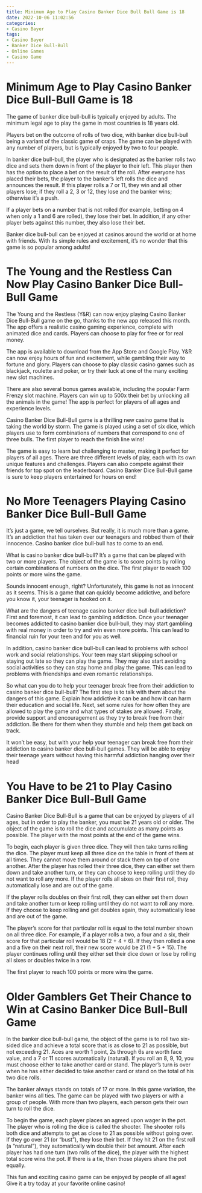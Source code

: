```yaml
---
title: Minimum Age to Play Casino Banker Dice Bull Bull Game is 18
date: 2022-10-06 11:02:56
categories:
- Casino Bayer
tags:
- Casino Bayer
- Banker Dice Bull-Bull
- Online Games
- Casino Game
---
```



#  Minimum Age to Play Casino Banker Dice Bull-Bull Game is 18

The game of banker dice bull-bull is typically enjoyed by adults. The minimum legal age to play the game in most countries is 18 years old.

Players bet on the outcome of rolls of two dice, with banker dice bull-bull being a variant of the classic game of craps. The game can be played with any number of players, but is typically enjoyed by two to four people.

In banker dice bull-bull, the player who is designated as the banker rolls two dice and sets them down in front of the player to their left. This player then has the option to place a bet on the result of the roll. After everyone has placed their bets, the player to the banker’s left rolls the dice and announces the result. If this player rolls a 7 or 11, they win and all other players lose; if they roll a 2, 3 or 12, they lose and the banker wins; otherwise it’s a push.

If a player bets on a number that is not rolled (for example, betting on 4 when only a 1 and 6 are rolled), they lose their bet. In addition, if any other player bets against this number, they also lose their bet.

Banker dice bull-bull can be enjoyed at casinos around the world or at home with friends. With its simple rules and excitement, it’s no wonder that this game is so popular among adults!

#  The Young and the Restless Can Now Play Casino Banker Dice Bull-Bull Game

The Young and the Restless (Y&R) can now enjoy playing Casino Banker Dice Bull-Bull game on the go, thanks to the new app released this month. The app offers a realistic casino gaming experience, complete with animated dice and cards. Players can choose to play for free or for real money.

The app is available to download from the App Store and Google Play. Y&R can now enjoy hours of fun and excitement, while gambling their way to fortune and glory. Players can choose to play classic casino games such as blackjack, roulette and poker, or try their luck at one of the many exciting new slot machines.

There are also several bonus games available, including the popular Farm Frenzy slot machine. Players can win up to 500x their bet by unlocking all the animals in the game! The app is perfect for players of all ages and experience levels.

Casino Banker Dice Bull-Bull game is a thrilling new casino game that is taking the world by storm. The game is played using a set of six dice, which players use to form combinations of numbers that correspond to one of three bulls. The first player to reach the finish line wins!

The game is easy to learn but challenging to master, making it perfect for players of all ages. There are three different levels of play, each with its own unique features and challenges. Players can also compete against their friends for top spot on the leaderboard. Casino Banker Dice Bull-Bull game is sure to keep players entertained for hours on end!

#  No More Teenagers Playing Casino Banker Dice Bull-Bull Game

It’s just a game, we tell ourselves. But really, it is much more than a game. It’s an addiction that has taken over our teenagers and robbed them of their innocence. Casino banker dice bull-bull has to come to an end.

What is casino banker dice bull-bull? It’s a game that can be played with two or more players. The object of the game is to score points by rolling certain combinations of numbers on the dice. The first player to reach 100 points or more wins the game.

Sounds innocent enough, right? Unfortunately, this game is not as innocent as it seems. This is a game that can quickly become addictive, and before you know it, your teenager is hooked on it.

What are the dangers of teenage casino banker dice bull-bull addiction? First and foremost, it can lead to gambling addiction. Once your teenager becomes addicted to casino banker dice bull-bull, they may start gambling with real money in order to try and win even more points. This can lead to financial ruin for your teen and for you as well.

In addition, casino banker dice bull-bull can lead to problems with school work and social relationships. Your teen may start skipping school or staying out late so they can play the game. They may also start avoiding social activities so they can stay home and play the game. This can lead to problems with friendships and even romantic relationships.

So what can you do to help your teenager break free from their addiction to casino banker dice bull-bull? The first step is to talk with them about the dangers of this game. Explain how addictive it can be and how it can harm their education and social life. Next, set some rules for how often they are allowed to play the game and what types of stakes are allowed. Finally, provide support and encouragement as they try to break free from their addiction. Be there for them when they stumble and help them get back on track.

It won’t be easy, but with your help your teenager can break free from their addiction to casino banker dice bull-bull games. They will be able to enjoy their teenage years without having this harmful addiction hanging over their head

#  You Have to be 21 to Play Casino Banker Dice Bull-Bull Game

Casino Banker Dice Bull-Bull is a game that can be enjoyed by players of all ages, but in order to play the banker, you must be 21 years old or older. The object of the game is to roll the dice and accumulate as many points as possible. The player with the most points at the end of the game wins.

To begin, each player is given three dice. They will then take turns rolling the dice. The player must keep all three dice on the table in front of them at all times. They cannot move them around or stack them on top of one another. After the player has rolled their three dice, they can either set them down and take another turn, or they can choose to keep rolling until they do not want to roll any more. If the player rolls all sixes on their first roll, they automatically lose and are out of the game.

If the player rolls doubles on their first roll, they can either set them down and take another turn or keep rolling until they do not want to roll any more. If they choose to keep rolling and get doubles again, they automatically lose and are out of the game. 

The player’s score for that particular roll is equal to the total number shown on all three dice. For example, if a player rolls a two, a four and a six, their score for that particular roll would be 18 (2 + 4 + 6). If they then rolled a one and a five on their next roll, their new score would be 21 (1 + 5 + 15). The player continues rolling until they either set their dice down or lose by rolling all sixes or doubles twice in a row.

The first player to reach 100 points or more wins the game.

#  Older Gamblers Get Their Chance to Win at Casino Banker Dice Bull-Bull Game

In the banker dice bull-bull game, the object of the game is to roll two six-sided dice and achieve a total score that is as close to 21 as possible, but not exceeding 21. Aces are worth 1 point, 2s through 6s are worth face value, and a 7 or 11 scores automatically (natural). If you roll an 8, 9, 10, you must choose either to take another card or stand. The player’s turn is over when he has either decided to take another card or stand on the total of his two dice rolls.

The banker always stands on totals of 17 or more. In this game variation, the banker wins all ties. The game can be played with two players or with a group of people. With more than two players, each person gets their own turn to roll the dice.

To begin the game, each player places an agreed upon wager in the pot. The player who is rolling the dice is called the shooter. The shooter rolls both dice and attempts to get as close to 21 as possible without going over. If they go over 21 (or “bust”), they lose their bet. If they hit 21 on the first roll (a “natural”), they automatically win double their bet amount. After each player has had one turn (two rolls of the dice), the player with the highest total score wins the pot. If there is a tie, then those players share the pot equally. 

This fun and exciting casino game can be enjoyed by people of all ages! Give it a try today at your favorite online casino!
